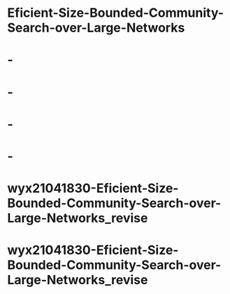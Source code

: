 # Eficient-Size-Bounded-Community-Search-over-Large-Networks
# -
# -
# -
# -
# wyx21041830-Eficient-Size-Bounded-Community-Search-over-Large-Networks_revise
# wyx21041830-Eficient-Size-Bounded-Community-Search-over-Large-Networks_revise
